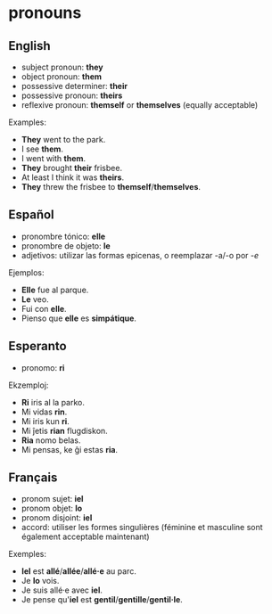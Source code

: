 # pronouns

## English

- subject pronoun: **they**
- object pronoun: **them**
- possessive determiner: **their**
- possessive pronoun: **theirs**
- reflexive pronoun: **themself** or **themselves** (equally acceptable)

Examples:
- **They** went to the park.
- I see **them**.
- I went with **them**.
- **They** brought **their** frisbee.
- At least I think it was **theirs**.
- **They** threw the frisbee to **themself**/**themselves**.

## Español

- pronombre tónico: **elle**
- pronombre de objeto: **le**
- adjetivos: utilizar las formas epicenas, o reemplazar -a/-o por *-e*

Ejemplos:
- **Elle** fue al parque.
- **Le** veo.
- Fui con **elle**.
- Pienso que **elle** es **simpátique**.

## Esperanto

- pronomo: **ri**

Ekzemploj:
- **Ri** iris al la parko.
- Mi vidas **rin**.
- Mi iris kun **ri**.
- Mi ĵetis **rian** flugdiskon.
- **Ria** nomo belas.
- Mi pensas, ke ĝi estas **ria**.

## Français

- pronom sujet: **iel**
- pronom objet: **lo**
- pronom disjoint: **iel**
- accord: utiliser les formes singulières (féminine et masculine sont également acceptable maintenant)

Exemples:
- **Iel** est **allé**/**allée**/**allé·e** au parc.
- Je **lo** vois.
- Je suis allé·e avec **iel**.
- Je pense qu'**iel** est **gentil**/**gentille**/**gentil·le**.
